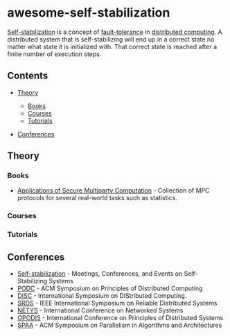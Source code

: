 # awesome-self-stabilization 

[Self-stabilization](https://en.wikipedia.org/wiki/Self-stabilization) is a concept of [fault-tolerance](https://en.wikipedia.org/wiki/Fault_tolerance) in [distributed computing](https://en.wikipedia.org/wiki/Distributed_computing). A distributed system that is self-stabilizing will end up in a correct state no matter what state it is initialized with. That correct state is reached after a finite number of execution steps.

## Contents

- [Theory](#theory)
	- [Books](#books)
	- [Courses](#courses)
	- [Tutorials](#tutorials)

- [Conferences](#Conferences)

## Theory

### Books

- [Applications of Secure Multiparty Computation](http://ebooks.iospress.nl/volume/applications-of-secure-multiparty-computation) - Collection of MPC protocols for several real-world tasks such as statistics.

### Courses


### Tutorials


## Conferences
- [Self-stabilization](http://www.selfstabilization.org/~selfstab/) - Meetings, Conferences, and Events on Self-Stabilizing Systems
- [PODC](https://www.podc.org/) - ACM Symposium on Principles of Distributed Computing
- [DISC](http://www.disc-conference.org/wp/) - International Symposium on DIStributed Computing.
- [SRDS](https://srds2019.projet.liris.cnrs.fr/) - IEEE International Symposium on Reliable Distributed Systems
- [NETYS](http://netys.net/) - International Conference on Networked Systems
- [OPODIS](https://opodis2018.comp.polyu.edu.hk/cfp.html) - International Conference on Principles of Distributed Systems
- [SPAA](https://spaa.acm.org/) - ACM Symposium on Parallelism in Algorithms and Architectures
